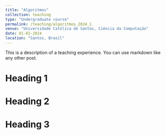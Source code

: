 ```yaml
---
title: "Algoritmos"
collection: teaching
type: "Undergraduate course"
permalink: /teaching/algoritmos_2024_1
venue: "Universidade Católica de Santos, Ciência da Computação"
date: 01-02-2024
location: "Santos, Brasil"
---
```


This is a description of a teaching experience. You can use markdown like any other post.

Heading 1
======

Heading 2
======

Heading 3
======